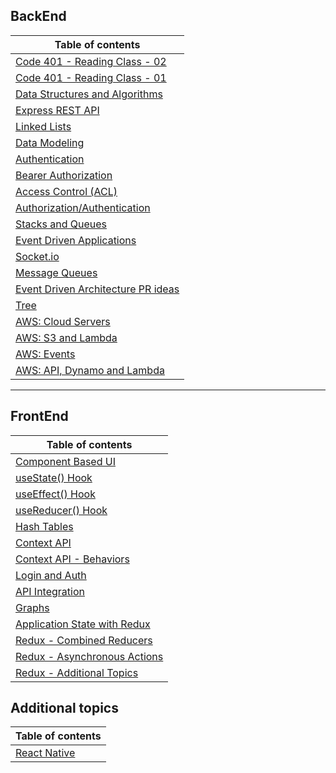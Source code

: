 ## BackEnd

| Table of contents                                                             |
| ----------------------------------------------------------------------------- |
| [Code 401 - Reading Class - 02](./Readings/Class02.md)                        |
| [Code 401 - Reading Class - 01](./Readings/Class01.md)                        |
| [Data Structures and Algorithms](./Readings/DataStructuresandAlgorithms.md)   |
| [Express REST API](./Readings/ExpressRESTAPI.md)                              |
| [Linked Lists](./Readings/linkedLists.md)                                     |
| [Data Modeling](./Readings/DataModeling.md)                                   |
| [Authentication](./Readings/Authentication.md)                                |
| [Bearer Authorization](./Readings/BearerAuthorization.md)                     |
| [Access Control (ACL)](./Readings/AccessControlACL.md)                        |
| [Authorization/Authentication](./Readings/AuthorizationAuthentication.md)     |
| [Stacks and Queues](./Readings/StacksandQueues.md)                            |
| [Event Driven Applications](./Readings/EventDrivenApplications.md)            |
| [Socket.io](./Readings/Socket.io.md)                                          |
| [Message Queues](./Readings/MessageQueues.md)                                 |
| [Event Driven Architecture PR ideas](./Readings/EventDrivenApplicationsPR.md) |
| [Tree](./Readings/Tree.md)                                                    |
| [AWS: Cloud Servers](./Readings/AWSCloudServers.md)                           |
| [AWS: S3 and Lambda](./Readings/AWSS3Lambda.md)                               |
| [AWS: Events](./Readings/AWSEvents.md)                                        |
| [AWS: API, Dynamo and Lambda](./Readings/AWSDynamoLambda.md)                  |

---

## FrontEnd

| Table of contents                                                         |
| ------------------------------------------------------------------------- |
| [Component Based UI](././Readings/ComponentBasedUI.md)                    |
| [useState() Hook](././Readings/useStateHook.md)                           |
| [useEffect() Hook](././Readings/useEffectHook.md)                         |
| [useReducer() Hook](././Readings/AdvancedStatewithReducers.md)            |
| [Hash Tables](././Readings/HashTables.md)                                 |
| [Context API](././Readings/ContextAPI.md)                                 |
| [Context API - Behaviors](././Readings/ContextAPI.md)                     |
| [Login and Auth ](././Readings/LoginandAuth.md)                           |
| [API Integration](././Readings/APIIntegration.md)                         |
| [Graphs](././Readings/GraphsQuiz.md)                                      |
| [Application State with Redux](././Readings/ApplicationStatewithRedux.md) |
| [Redux - Combined Reducers](././Readings/ReduxCombinedReducers.md)        |
| [Redux - Asynchronous Actions](././Readings/ReduxAsynchronousActions.md)  |
| [Redux - Additional Topics](././Readings/ReduxAdditionalTopics.md)        |

## Additional topics

| Table of contents                           |
| ------------------------------------------- |
| [React Native](././Readings/ReactNative.md) |
